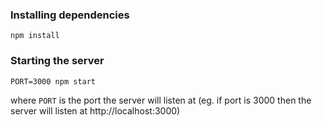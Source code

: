 ### Installing dependencies

```
npm install
```


### Starting the server

```
PORT=3000 npm start
```

where `PORT` is the port the server will listen at (eg. if port is 3000 then
the server will listen at http://localhost:3000)
